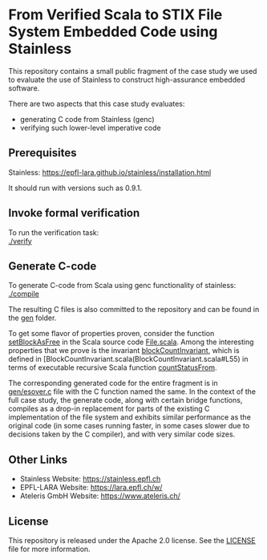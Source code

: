 # From Verified Scala to STIX File System Embedded Code using Stainless

This repository contains a small public fragment of the case
study we used to evaluate the use of Stainless to construct
high-assurance embedded software.

There are two aspects that this case study evaluates:
  * generating C code from Stainless (genc)
  * verifying such lower-level imperative code

## Prerequisites

Stainless: https://epfl-lara.github.io/stainless/installation.html

It should run with versions such as 0.9.1.

## Invoke formal verification

To run the verification task:\
[./verify](verify)

## Generate C-code

To generate C-code from Scala using genc functionality of stainless: \
[./compile](compile)

The resulting C files is also committed to the repository and 
can be found in the [gen](gen/) folder.

To get some flavor of properties proven, consider the function
[setBlockAsFree](File.scala#L42) in the Scala source code [File.scala](File.scala). 
Among the interesting properties that we prove is the invariant [blockCountInvariant](File.scala#L130), which
is defined in [BlockCountInvariant.scala(BlockCountInvariant.scala#L55) in terms of executable recursive Scala function [countStatusFrom](BlockCountInvariant.scala#L14).

The corresponding generated code for the entire fragment is in [gen/esover.c](gen/esover.c#L142) file with the C function named the same. In the context of the full case study, the generate code, along with certain bridge functions, compiles as a drop-in replacement for parts of the existing C implementation of the file system and exhibits similar performance as the original code (in some cases running faster, in some cases slower due to decisions taken by the C compiler), and with very similar code sizes.

## Other Links
* Stainless Website: https://stainless.epfl.ch
* EPFL-LARA Website: https://lara.epfl.ch/w/
* Ateleris GmbH Website: https://www.ateleris.ch/

## License
This repository is released under the Apache 2.0 license. 
See the [LICENSE](https://github.com/epfl-lara/STIX-showcase/blob/master/LICENSE) file for more information.
